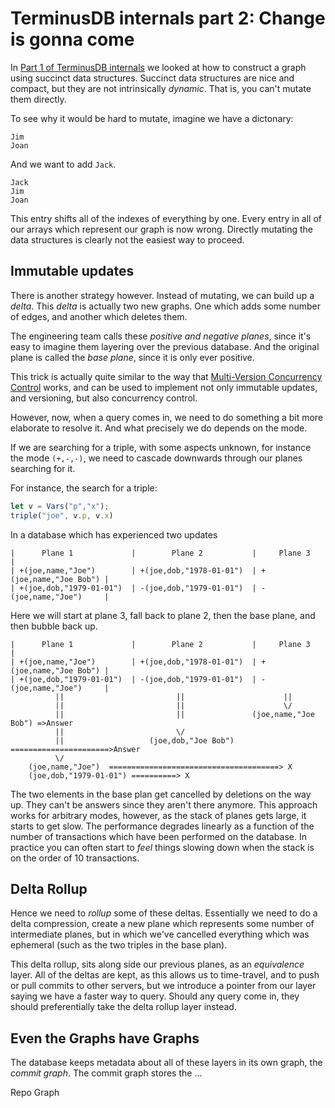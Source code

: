 # TerminusDB internals part 2: Change is gonna come

In [Part 1 of TerminusDB internals](./graph_representation.md) we
looked at how to construct a graph using succinct data
structures. Succinct data structures are nice and compact, but they
are not intrinsically *dynamic*. That is, you can't mutate them
directly.

To see why it would be hard to mutate, imagine we have a dictonary:

```
Jim
Joan
```

And we want to add `Jack`.

```
Jack
Jim
Joan
```

This entry shifts all of the indexes of everything by one. Every entry
in all of our arrays which represent our graph is now wrong. Directly
mutating the data structures is clearly not the easiest way to
proceed.

## Immutable updates

There is another strategy however. Instead of mutating, we can build
up a *delta*. This *delta* is actually two new graphs. One which adds
some number of edges, and another which deletes them.

The engineering team calls these *positive and negative planes*, since
it's easy to imagine them layering over the previous database. And the
original plane is called the *base plane*, since it is only ever
positive.

This trick is actually quite similar to the way that [Multi-Version
Concurrency
Control](https://en.wikipedia.org/wiki/Multiversion_concurrency_control)
works, and can be used to implement not only immutable updates, and
versioning, but also concurrency control.

However, now, when a query comes in, we need to do something a bit
more elaborate to resolve it. And what precisely we do depends on the
mode.

If we are searching for a triple, with some aspects unknown, for
instance the mode `(+,-,-)`, we need to cascade downwards through our
planes searching for it.

For instance, the search for a triple:

```javascript
let v = Vars("p","x");
triple("joe", v.p, v.x)
```

In a database which has experienced two updates


```
|      Plane 1             |        Plane 2           |     Plane 3           |
| +(joe,name,"Joe")        | +(joe,dob,"1978-01-01")  | +(joe,name,"Joe Bob") |
| +(joe,dob,"1979-01-01")  | -(joe,dob,"1979-01-01")  | -(joe,name,"Joe")     |
```

Here we will start at plane 3, fall back to plane 2, then the base
plane, and then bubble back up.

```
|      Plane 1             |        Plane 2           |     Plane 3           |
| +(joe,name,"Joe")        | +(joe,dob,"1978-01-01")  | +(joe,name,"Joe Bob") |
| +(joe,dob,"1979-01-01")  | -(joe,dob,"1979-01-01")  | -(joe,name,"Joe")     |
          ||                         ||                      ||
          ||                         ||                      \/
          ||                         ||               (joe,name,"Joe Bob") =>Answer
          ||                         \/
          ||                   (joe,dob,"Joe Bob")    ======================>Answer
          \/
    (joe,name,"Joe")  ======================================> X
    (joe,dob,"1979-01-01") ==========> X
```

The two elements in the base plan get cancelled by deletions on the
way up. They can't be answers since they aren't there anymore. This
approach works for arbitrary modes, however, as the stack of planes
gets large, it starts to get slow. The performance degrades linearly
as a function of the number of transactions which have been performed
on the database. In practice you can often start to *feel* things
slowing down when the stack is on the order of 10 transactions.

## Delta Rollup

Hence we need to *rollup* some of these deltas. Essentially we need to
do a delta compression, create a new plane which represents some
number of intermediate planes, but in which we've cancelled everything
which was ephemeral (such as the two triples in the base plan).

This delta rollup, sits along side our previous planes, as an
*equivalence* layer. All of the deltas are kept, as this allows us to
time-travel, and to push or pull commits to other servers, but we
introduce a pointer from our layer saying we have a faster way to
query. Should any query come in, they should preferentially take the
delta rollup layer instead.

## Even the Graphs have Graphs

The database keeps metadata about all of these layers in its own
graph, the *commit graph*. The commit graph stores the ...

Repo Graph

##

